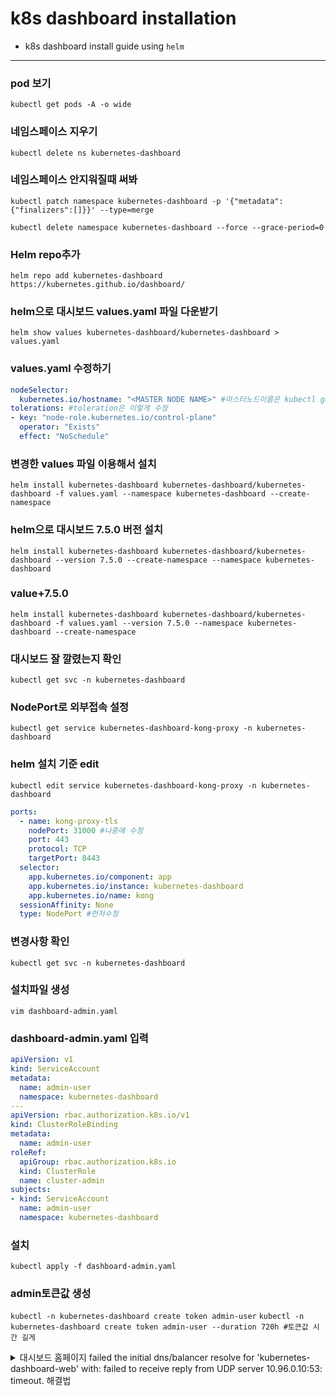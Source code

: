 # k8s dashboard installation
- k8s dashboard install guide using `helm`

---
### pod 보기
`kubectl get pods -A -o wide`

### 네임스페이스 지우기
`kubectl delete ns kubernetes-dashboard`

### 네임스페이스 안지워질때 써봐
`kubectl patch namespace kubernetes-dashboard -p '{"metadata":{"finalizers":[]}}' --type=merge`

`kubectl delete namespace kubernetes-dashboard --force --grace-period=0`

### Helm repo추가
`helm repo add kubernetes-dashboard https://kubernetes.github.io/dashboard/`

### helm으로 대시보드 values.yaml 파일 다운받기
`helm show values kubernetes-dashboard/kubernetes-dashboard > values.yaml`

### values.yaml 수정하기

```yaml
nodeSelector:
  kubernetes.io/hostname: "<MASTER NODE NAME>" #마스터노드이름은 kubectl get nodes -o wide의 NAME영역
tolerations: #toleration은 이렇게 수정
- key: "node-role.kubernetes.io/control-plane"
  operator: "Exists"
  effect: "NoSchedule"
```


### 변경한 values 파일 이용해서 설치
`helm install kubernetes-dashboard kubernetes-dashboard/kubernetes-dashboard -f values.yaml --namespace kubernetes-dashboard --create-namespace`

### helm으로 대시보드 7.5.0 버전 설치
`helm install kubernetes-dashboard kubernetes-dashboard/kubernetes-dashboard --version 7.5.0 --create-namespace --namespace kubernetes-dashboard`

### value+7.5.0 
`helm install kubernetes-dashboard kubernetes-dashboard/kubernetes-dashboard -f values.yaml --version 7.5.0 --namespace kubernetes-dashboard --create-namespace`

### 대시보드 잘 깔렸는지 확인
`kubectl get svc -n kubernetes-dashboard`

### NodePort로 외부접속 설정
`kubectl get service kubernetes-dashboard-kong-proxy -n kubernetes-dashboard`

### helm 설치 기준 edit
`kubectl edit service kubernetes-dashboard-kong-proxy -n kubernetes-dashboard`

```yaml
ports:
  - name: kong-proxy-tls
    nodePort: 31000 #나중에 수정
    port: 443
    protocol: TCP
    targetPort: 8443
  selector:
    app.kubernetes.io/component: app
    app.kubernetes.io/instance: kubernetes-dashboard
    app.kubernetes.io/name: kong
  sessionAffinity: None
  type: NodePort #먼저수정
```

### 변경사항 확인
`kubectl get svc -n kubernetes-dashboard`

### 설치파일 생성
`vim dashboard-admin.yaml`

### dashboard-admin.yaml 입력

```yaml
apiVersion: v1
kind: ServiceAccount
metadata:
  name: admin-user
  namespace: kubernetes-dashboard
---
apiVersion: rbac.authorization.k8s.io/v1
kind: ClusterRoleBinding
metadata:
  name: admin-user
roleRef:
  apiGroup: rbac.authorization.k8s.io
  kind: ClusterRole
  name: cluster-admin
subjects:
- kind: ServiceAccount
  name: admin-user
  namespace: kubernetes-dashboard
```

### 설치
`kubectl apply -f dashboard-admin.yaml`

### admin토큰값 생성
`kubectl -n kubernetes-dashboard create token admin-user`
`kubectl -n kubernetes-dashboard create token admin-user --duration 720h #토큰값 시간 길게`

<details>
  
<summary>대시보드 홈페이지 failed the initial dns/balancer resolve for 'kubernetes-dashboard-web' with: failed to receive reply from UDP server 10.96.0.10:53: timeout. 해결법 </summary>
`kubectl rollout restart deployment -n kube-system coredns`
</details>

